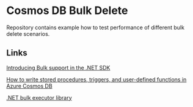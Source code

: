 # Cosmos DB Bulk Delete

Repository contains example how to test performance of different
bulk delete scenarios.

## Links

[Introducing Bulk support in the .NET SDK](https://devblogs.microsoft.com/cosmosdb/introducing-bulk-support-in-the-net-sdk/)

[How to write stored procedures, triggers, and user-defined functions in Azure Cosmos DB](https://docs.microsoft.com/en-us/azure/cosmos-db/how-to-write-stored-procedures-triggers-udfs)

[.NET bulk executor library](https://docs.microsoft.com/en-us/azure/cosmos-db/sql-api-sdk-bulk-executor-dot-net)

